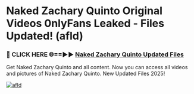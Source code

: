 # Naked Zachary Quinto Original Videos 0nlyFans Leaked - Files Updated! (afld)

<h3>🔴 CLICK HERE 🌐==►► <a href="https://tinyurl.com/yckcrads" rel="nofollow">Naked Zachary Quinto Updated Files</a></h3>

Get Naked Zachary Quinto and all content. Now you can access all videos and pictures of Naked Zachary Quinto. New Updated Files 2025!

[![afld](https://i.imgur.com/hpKpOFt.gif)](https://tinyurl.com/yckcrads)
